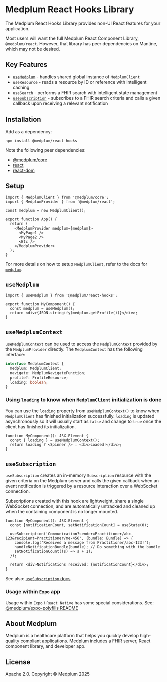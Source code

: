 # Medplum React Hooks Library

The Medplum React Hooks Library provides non-UI React features for your application.

Most users will want the full Medplum React Component Library, `@medplum/react`. However, that library has peer dependencies on Mantine, which may not be desired.

## Key Features

- [`useMedplum`](#usemedplum) - handles shared global instance of `MedplumClient`
- `useResource` - reads a resource by ID or reference with intelligent caching
- `useSearch` - performs a FHIR search with intelligent state management
- [`useSubscription`](#usesubscription) - subscribes to a FHIR search criteria and calls a given callback upon receiving a relevant notification

## Installation

Add as a dependency:

```
npm install @medplum/react-hooks
```

Note the following peer dependencies:

- [@medplum/core](https://www.npmjs.com/package/@medplum/core)
- [react](https://www.npmjs.com/package/react)
- [react-dom](https://www.npmjs.com/package/react-dom)

## Setup

```tsx
import { MedplumClient } from '@medplum/core';
import { MedplumProvider } from '@medplum/react';

const medplum = new MedplumClient();

export function App() {
  return (
    <MedplumProvider medplum={medplum}>
      <MyPage1 />
      <MyPage2 />
      <Etc />
    </MedplumProvider>
  );
}
```

For more details on how to setup `MedplumClient`, refer to the docs for [`medplum`](https://www.npmjs.com/package/medplum).

## `useMedplum`

```tsx
import { useMedplum } from '@medplum/react-hooks';

export function MyComponent() {
  const medplum = useMedplum();
  return <div>{JSON.stringify(medplum.getProfile())}</div>;
}
```

## `useMedplumContext`

`useMedplumContext` can be used to access the `MedplumContext` provided by the `MedplumProvider` directly. The `MedplumContext` has the following interface:

```ts
interface MedplumContext {
  medplum: MedplumClient;
  navigate: MedplumNavigateFunction;
  profile?: ProfileResource;
  loading: boolean;
}
```

### Using `loading` to know when `MedplumClient` initialization is done

You can use the `loading` property from `useMedplumContext()` to know when `MedplumClient` has finished initialization successfully. `loading` is updated asynchronously so it will usually start as `false` and change to `true` once the client has finished its initialization.

```tsx
function MyComponent(): JSX.Element {
  const { loading } = useMedplumContext();
  return loading ? <Spinner /> : <div>Loaded!</div>;
}
```

## `useSubscription`

`useSubscription` creates an in-memory `Subscription` resource with the given criteria on the Medplum server and calls the given callback when an event notification is triggered by a resource interaction over a WebSocket connection.

Subscriptions created with this hook are lightweight, share a single WebSocket connection, and are automatically untracked and cleaned up when the containing component is no longer mounted.

```tsx
function MyComponent(): JSX.Element {
  const [notificationCount, setNotificationCount] = useState(0);

  useSubscription('Communication?sender=Practitioner/abc-123&recipient=Practitioner/me-456', (bundle: Bundle) => {
    console.log('Received a message from Practitioner/abc-123!');
    handleNotificationBundle(bundle); // Do something with the bundle
    setNotificationCount((s) => s + 1);
  });

  return <div>Notifications received: {notificationCount}</div>;
}
```

See also: [`useSubscription` docs](https://www.medplum.com/docs/react/use-subscription)

### Usage within `Expo` app

Usage within `Expo` / `React Native` has some special considerations. See: [@medplum/expo-polyfills README](https://github.com/medplum/medplum-expo-polyfills)

## About Medplum

Medplum is a healthcare platform that helps you quickly develop high-quality compliant applications. Medplum includes a FHIR server, React component library, and developer app.

## License

Apache 2.0. Copyright &copy; Medplum 2025
